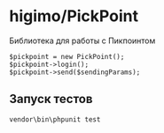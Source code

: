 # higimo/PickPoint
Библиотека для работы с Пикпоинтом

```
$pickpoint = new PickPoint();
$pickpoint->login();
$pickpoint->send($sendingParams);
```

## Запуск тестов
```
vendor\bin\phpunit test
```
